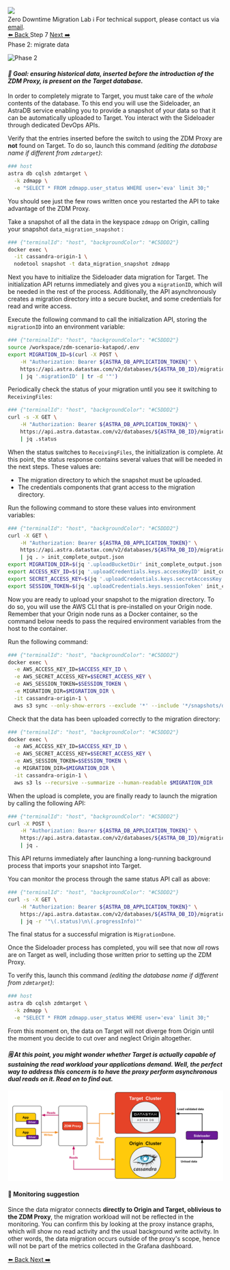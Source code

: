<!-- TOP -->
<div class="top">
  <img class="scenario-academy-logo" src="https://datastax-academy.github.io/katapod-shared-assets/images/ds-academy-2023.svg" />
  <div class="scenario-title-section">
    <span class="scenario-title">Zero Downtime Migration Lab</span>
    <span class="scenario-subtitle">ℹ️ For technical support, please contact us via <a href="mailto:academy@datastax.com">email</a>.</span>
  </div>
</div>

<!-- NAVIGATION -->
<div id="navigation-top" class="navigation-top">
 <a title="Back" href='command:katapod.loadPage?[{"step":"step6"}]' 
   class="btn btn-dark navigation-top-left">⬅️ Back
 </a>
<span class="step-count">Step 7</span>
 <a title="Next" href='command:katapod.loadPage?[{"step":"step8"}]' 
    class="btn btn-dark navigation-top-right">Next ➡️
  </a>
</div>

<!-- CONTENT -->

<div class="step-title">Phase 2: migrate data</div>

![Phase 2](images/p2.png)

#### _🎯 Goal: ensuring historical data, inserted before the introduction of the ZDM Proxy, is present on the Target database._

In order to completely migrate to Target, you must take care
of the _whole_ contents of the database. To this end
you will use the Sideloader, an AstraDB service enabling you to provide a snapshot of your data so that it can be automatically uploaded to Target. You interact with the Sideloader through dedicated DevOps APIs.

Verify that the entries inserted before the switch to using the ZDM Proxy are **not** found on Target.
To do so, launch this command _(editing the database name if different from `zdmtarget`)_:

```bash
### host
astra db cqlsh zdmtarget \
  -k zdmapp \
  -e "SELECT * FROM zdmapp.user_status WHERE user='eva' limit 30;"
```

You should see just the few rows written once you restarted the API to take advantage of the ZDM Proxy.

Take a snapshot of all the data in the keyspace `zdmapp` on Origin, calling your snapshot `data_migration_snapshot` :
```bash
### {"terminalId": "host", "backgroundColor": "#C5DDD2"}
docker exec \
  -it cassandra-origin-1 \
  nodetool snapshot -t data_migration_snapshot zdmapp
```

Next you have to initialize the Sideloader data migration for Target. The initialization API returns immediately and gives you a `migrationID`, which will be needed in the rest of the process.
Additionally, the API asynchronously creates a migration directory into a secure bucket, and some credentials for read and write access.

Execute the following command to call the initialization API, storing the `migrationID` into an environment variable:
```bash
### {"terminalId": "host", "backgroundColor": "#C5DDD2"}
source /workspace/zdm-scenario-katapod/.env
export MIGRATION_ID=$(curl -X POST \
    -H "Authorization: Bearer ${ASTRA_DB_APPLICATION_TOKEN}" \
    https://api.astra.datastax.com/v2/databases/${ASTRA_DB_ID}/migrations/initialize \
    | jq '.migrationID' | tr -d '"')
```

Periodically check the status of your migration until you see it switching to `ReceivingFiles`:
```bash
### {"terminalId": "host", "backgroundColor": "#C5DDD2"}
curl -s -X GET \
    -H "Authorization: Bearer ${ASTRA_DB_APPLICATION_TOKEN}" \
    https://api.astra.datastax.com/v2/databases/${ASTRA_DB_ID}/migrations/${MIGRATION_ID} \
    | jq .status
```

When the status switches to `ReceivingFiles`, the initialization is complete. At this point, the status response contains several values that will be needed in the next steps.
These values are:
 - The migration directory to which the snapshot must be uploaded.
 - The credentials components that grant access to the migration directory.

Run the following command to store these values into environment variables: 
```bash
### {"terminalId": "host", "backgroundColor": "#C5DDD2"}
curl -X GET \
    -H "Authorization: Bearer ${ASTRA_DB_APPLICATION_TOKEN}" \
    https://api.astra.datastax.com/v2/databases/${ASTRA_DB_ID}/migrations/${MIGRATION_ID} \
    | jq . > init_complete_output.json
export MIGRATION_DIR=$(jq '.uploadBucketDir' init_complete_output.json | tr -d '"')
export ACCESS_KEY_ID=$(jq '.uploadCredentials.keys.accessKeyID' init_complete_output.json | tr -d '"')
export SECRET_ACCESS_KEY=$(jq '.uploadCredentials.keys.secretAccessKey' init_complete_output.json | tr -d '"')
export SESSION_TOKEN=$(jq '.uploadCredentials.keys.sessionToken' init_complete_output.json | tr -d '"')
```

Now you are ready to upload your snapshot to the migration directory. To do so, you will use the AWS CLI that is pre-installed on your Origin node. Remember that your Origin node runs as a Docker container, so the command below needs to pass the required environment variables from the host to the container.

Run the following command:
```bash
### {"terminalId": "host", "backgroundColor": "#C5DDD2"}
docker exec \
  -e AWS_ACCESS_KEY_ID=$ACCESS_KEY_ID \
  -e AWS_SECRET_ACCESS_KEY=$SECRET_ACCESS_KEY \
  -e AWS_SESSION_TOKEN=$SESSION_TOKEN \
  -e MIGRATION_DIR=$MIGRATION_DIR \
  -it cassandra-origin-1 \
  aws s3 sync --only-show-errors --exclude '*' --include '*/snapshots/data_migration_snapshot*' /var/lib/cassandra/data/ ${MIGRATION_DIR}node1
```

Check that the data has been uploaded correctly to the migration directory:
```bash
### {"terminalId": "host", "backgroundColor": "#C5DDD2"}
docker exec \
  -e AWS_ACCESS_KEY_ID=$ACCESS_KEY_ID \
  -e AWS_SECRET_ACCESS_KEY=$SECRET_ACCESS_KEY \
  -e AWS_SESSION_TOKEN=$SESSION_TOKEN \
  -e MIGRATION_DIR=$MIGRATION_DIR \
  -it cassandra-origin-1 \
  aws s3 ls --recursive --summarize --human-readable $MIGRATION_DIR
```

When the upload is complete, you are finally ready to launch the migration by calling the following API:
```bash
### {"terminalId": "host", "backgroundColor": "#C5DDD2"}
curl -X POST \
    -H "Authorization: Bearer ${ASTRA_DB_APPLICATION_TOKEN}" \
    https://api.astra.datastax.com/v2/databases/${ASTRA_DB_ID}/migrations/${MIGRATION_ID}/launch \
    | jq .
```

This API returns immediately after launching a long-running background process that imports your snapshot into Target.

You can monitor the process through the same status API call as above:
```bash
### {"terminalId": "host", "backgroundColor": "#C5DDD2"}
curl -s -X GET \
    -H "Authorization: Bearer ${ASTRA_DB_APPLICATION_TOKEN}" \
    https://api.astra.datastax.com/v2/databases/${ASTRA_DB_ID}/migrations/${MIGRATION_ID} \
    | jq -r '"\(.status)\n\(.progressInfo)"'
```
The final status for a successful migration is `MigrationDone`. 

Once the Sideloader process has completed, you will see that now _all_ rows are
on Target as well, including those written prior to setting up
the ZDM Proxy.

To verify this, launch this command _(editing the database name if different from `zdmtarget`)_:

```bash
### host
astra db cqlsh zdmtarget \
  -k zdmapp \
  -e "SELECT * FROM zdmapp.user_status WHERE user='eva' limit 30;"
```

From this moment on, the data on Target will not diverge from Origin
until the moment you decide to cut over and neglect Origin altogether.

#### _🗒️ At this point, you might wonder whether Target is actually capable of sustaining the read workload your applications demand. Well, the perfect way to address this concern is to have the proxy perform asynchronous dual reads on it. Read on to find out._

![Schema, phase 2](images/schema2_r.png)

#### 🔎 Monitoring suggestion

Since the data migrator connects **directly to Origin and Target, oblivious to
the ZDM Proxy**, the migration workload will not be reflected in the monitoring.
You can confirm this by looking at the proxy instance graphs, which will show
no read activity and the usual background write activity.
In other words, the data migration occurs outside of the proxy's scope,
hence will not be part of the metrics collected in the Grafana dashboard.

<!-- NAVIGATION -->
<div id="navigation-bottom" class="navigation-bottom">
 <a title="Back" href='command:katapod.loadPage?[{"step":"step6"}]'
   class="btn btn-dark navigation-bottom-left">⬅️ Back
 </a>
 <a title="Next" href='command:katapod.loadPage?[{"step":"step8"}]'
    class="btn btn-dark navigation-bottom-right">Next ➡️
  </a>
</div>
